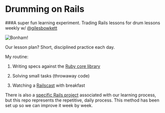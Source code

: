 # Drumming on Rails

###A super fun learning experiment. Trading Rails lessons for drum lessons weekly w/ [@gilesbowkett](https://github.com/gilesbowkett)

![Bonham!](http://www.ajchen.com/wp-content/uploads/2010/06/JohnBonham.jpg)

Our lesson plan? Short, disciplined practice each day. 

My routine:

 1. Writing specs against the [Ruby core library](http://www.ruby-doc.org/core-2.0/)

 2. Solving small tasks (throwaway code)

 3. Watching a [Railscast](http://railscasts.com/) with breakfast

There is also a [specific Rails project](https://github.com/bomatson/startupsanonymous) associated with our learning process, but this repo represents the repetitive, daily process. This method has been set up so we can improve it week by week.
